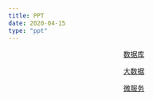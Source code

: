 ```yaml
---
title: PPT
date: 2020-04-15
type: "ppt"
---
```


<div style="text-align: center">
	<p><a href="/ppt/db-index.pdf">数据库</a></p>
	<p><a href="/ppt/big-data.pdf">大数据</a></p>
	<p><a href="/ppt/microservice.pdf">微服务</a></p>
</div>
